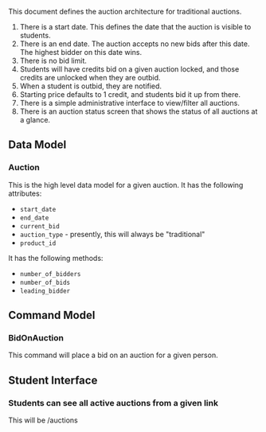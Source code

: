 This document defines the auction architecture for traditional auctions.

1) There is a start date.  This defines the date that the auction is visible to
students.
2) There is an end date.  The auction accepts no new bids after this date.  The
highest bidder on this date wins.
3) There is no bid limit.
4) Students will have credits bid on a given auction locked, and those credits
are unlocked when they are outbid.
5) When a student is outbid, they are notified.
6) Starting price defaults to 1 credit, and students bid it up from there.
7) There is a simple administrative interface to view/filter all auctions.
8) There is an auction status screen that shows the status of all auctions at a
glance.

## Data Model
### Auction
This is the high level data model for a given auction.  It has the following
attributes:

- `start_date`
- `end_date`
- `current_bid`
- `auction_type` - presently, this will always be "traditional"
- `product_id`

It has the following methods:

- `number_of_bidders`
- `number_of_bids`
- `leading_bidder`

## Command Model
### BidOnAuction
This command will place a bid on an auction for a given person.

## Student Interface
### Students can see all active auctions from a given link
This will be /auctions
